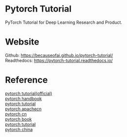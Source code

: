 # Pytorch Tutorial
PyTorch Tutorial for Deep Learning Research and Product.

# Website
Github: https://becauseofai.github.io/pytorch-tutorial/  
Readthedocs: https://pytorch-tutorial.readthedocs.io/

# Reference
[pytorch tutorial(official)](https://pytorch.org/tutorials/ "PYTORCH TUTORIALS")  
[pytorch handbook](https://github.com/zergtant/pytorch-handbook "PyTorch 中文手册")  
[pytorch tutorial](https://github.com/yunjey/pytorch-tutorial "PyTorch Tutorial for Deep Learning Researchers")  
[pytorch apachecn](https://pytorch.apachecn.org/ "Pytorch 中文教程")  
[pytorch cn](https://pytorch-cn.readthedocs.io/zh/latest/ "PyTorch 中文文档")  
[pytorch book](https://github.com/chenyuntc/pytorch-book "深度学习框架PyTorch：入门与实践")  
[pytorch tutorial](https://www.pytorchtutorial.com/ "PyTorch 中文网")  
[pytorch china](http://pytorchchina.com/ "PyTorch 中国")  

